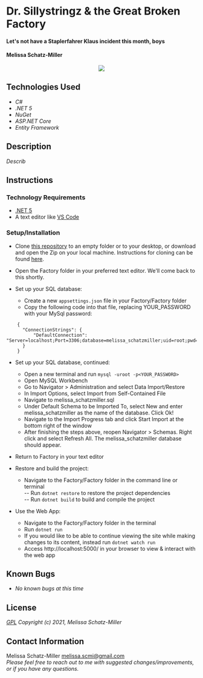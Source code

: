 # Dr. Sillystringz & the Great Broken Factory

#### Let's not have a Staplerfahrer Klaus incident this month, boys

#### Melissa Schatz-Miller

<p align="center">
  <img src="SCHEMA IMG">  
</p>

## Technologies Used

* _C#_
* _.NET 5_
* _NuGet_
* _ASP.NET Core_
* _Entity Framework_

## Description

_Describ_


## Instructions

### Technology Requirements

* [.NET 5](https://dotnet.microsoft.com/download/dotnet/5.0)
* A text editor like [VS Code](https://code.visualstudio.com/)

### Setup/Installation


* Clone [this repository](https://github.com/tigertiger/SillystringzFactory.Solution) to an empty folder or to your desktop, or download and open the Zip on your local machine. Instructions for cloning can be found [here](https://docs.github.com/en/github/creating-cloning-and-archiving-repositories/cloning-a-repository-from-github/cloning-a-repository).
* Open the Factory folder in your preferred text editor. We'll come back to this shortly.

* Set up your SQL database:
  - Create a new ```appsettings.json``` file in your Factory/Factory folder
  - Copy the following code into that file, replacing YOUR_PASSWORD with your MySql password:
```
    {
      "ConnectionStrings": {
          "DefaultConnection": "Server=localhost;Port=3306;database=melissa_schatzmiller;uid=root;pwd=YOUR_PASSWORD;"
      }
    }
```
* Set up your SQL database, continued:
  - Open a new terminal and run ```mysql -uroot -p<YOUR_PASSWORD>```
  - Open MySQL Workbench
  - Go to Navigator > Administration and select Data Import/Restore
  - In Import Options, select Import from Self-Contained File
  - Navigate to melissa_schatzmiller.sql
  - Under Default Schema to be Imported To, select New and enter melissa_schatzmiller as the name of the database. Click Ok!
  - Navigate to the Import Progress tab and click Start Import at the bottom right of the window
  - After finishing the steps above, reopen Navigator > Schemas. Right click and select Refresh All. The melissa_schatzmiller database should appear.  

* Return to Factory in your text editor
* Restore and build the project:
  - Navigate to the Factory/Factory folder in the command line or terminal  
    -- Run ```dotnet restore``` to restore the project dependencies  
    -- Run ```dotnet build``` to build and compile the project  

* Use the Web App:
  - Navigate to the Factory/Factory folder in the terminal
  - Run ```dotnet run``` 
  - If you would like to be able to continue viewing the site while making changes to its content, instead run ```dotnet watch run```
  - Access http://localhost:5000/ in your browser to view & interact with the web app

## Known Bugs

* _No known bugs at this time_

## License

_[GPL](https://opensource.org/licenses/gpl-license)_
_Copyright (c) 2021, Melissa Schatz-Miller_

## Contact Information  

Melissa Schatz-Miller <melissa.scmi@gmail.com>  
_Please feel free to reach out to me with suggested changes/improvements, or if you have any questions._